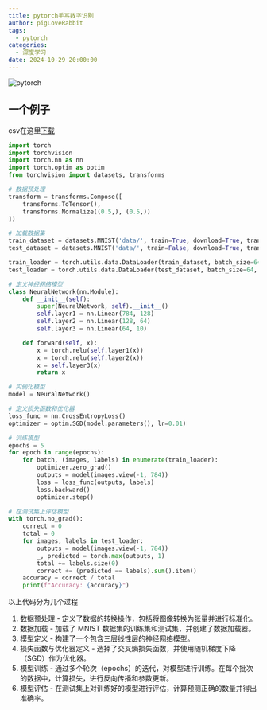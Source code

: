 ```yaml
---
title: pytorch手写数字识别
author: pigLoveRabbit
tags:
  - pytorch
categories:
  - 深度学习
date: 2024-10-29 20:00:00
---
```

![pytorch](/images/PyTorchLogo.jpg)
<!-- more -->

## 一个例子
csv在这里[下载](https://github.com/npradaschnor/Pima-Indians-Diabetes-Dataset/blob/master/diabetes.csv)
```Python
import torch
import torchvision
import torch.nn as nn
import torch.optim as optim
from torchvision import datasets, transforms

# 数据预处理
transform = transforms.Compose([
    transforms.ToTensor(),
    transforms.Normalize((0.5,), (0.5,))
])

# 加载数据集
train_dataset = datasets.MNIST('data/', train=True, download=True, transform=transform)
test_dataset = datasets.MNIST('data/', train=False, download=True, transform=transform)

train_loader = torch.utils.data.DataLoader(train_dataset, batch_size=64, shuffle=True)
test_loader = torch.utils.data.DataLoader(test_dataset, batch_size=64, shuffle=False)

# 定义神经网络模型
class NeuralNetwork(nn.Module):
    def __init__(self):
        super(NeuralNetwork, self).__init__()
        self.layer1 = nn.Linear(784, 128)
        self.layer2 = nn.Linear(128, 64)
        self.layer3 = nn.Linear(64, 10)

    def forward(self, x):
        x = torch.relu(self.layer1(x))
        x = torch.relu(self.layer2(x))
        x = self.layer3(x)
        return x

# 实例化模型
model = NeuralNetwork()

# 定义损失函数和优化器
loss_func = nn.CrossEntropyLoss()
optimizer = optim.SGD(model.parameters(), lr=0.01)

# 训练模型
epochs = 5
for epoch in range(epochs):
    for batch, (images, labels) in enumerate(train_loader):
        optimizer.zero_grad()
        outputs = model(images.view(-1, 784))
        loss = loss_func(outputs, labels)
        loss.backward()
        optimizer.step()

# 在测试集上评估模型
with torch.no_grad():
    correct = 0
    total = 0
    for images, labels in test_loader:
        outputs = model(images.view(-1, 784))
        _, predicted = torch.max(outputs, 1)
        total += labels.size(0)
        correct += (predicted == labels).sum().item()
    accuracy = correct / total
    print(f"Accuracy: {accuracy}")
```

以上代码分为几个过程
1. 数据预处理     - 定义了数据的转换操作，包括将图像转换为张量并进行标准化。  
2. 数据加载     - 加载了 MNIST 数据集的训练集和测试集，并创建了数据加载器。  
3. 模型定义     - 构建了一个包含三层线性层的神经网络模型。  
4. 损失函数与优化器定义     - 选择了交叉熵损失函数，并使用随机梯度下降（SGD）作为优化器。  
5. 模型训练     - 通过多个轮次（epochs）的迭代，对模型进行训练。在每个批次的数据中，计算损失，进行反向传播和参数更新。  
6. 模型评估     - 在测试集上对训练好的模型进行评估，计算预测正确的数量并得出准确率。